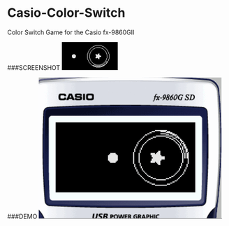 # Casio-Color-Switch
Color Switch Game for the Casio fx-9860GII

###SCREENSHOT
![Screenshot](screenshot.bmp)

###DEMO
![Demo](demo.gif)
